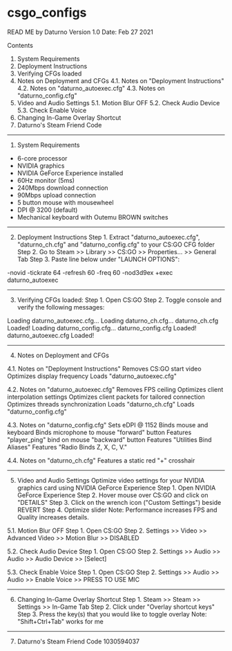 # csgo_configs
READ ME by Daturno
Version 1.0
Date: Feb 27 2021

Contents
1. System Requirements
2. Deployment Instructions
3. Verifying CFGs loaded
4. Notes on Deployment and CFGs
4.1. Notes on "Deployment Instructions"
4.2. Notes on "daturno_autoexec.cfg"
4.3. Notes on "daturno_config.cfg"
5. Video and Audio Settings
5.1. Motion Blur OFF
5.2. Check Audio Device
5.3. Check Enable Voice
6. Changing In-Game Overlay Shortcut
7. Daturno's Steam Friend Code

-----------------------------------------------------------------------------------------------------------

1. System Requirements
- 6-core processor
- NVIDIA graphics
- NVIDIA GeForce Experience installed
- 60Hz monitor (5ms)
- 240Mbps download connection
- 90Mbps upload connection
- 5 button mouse with mousewheel
- DPI @ 3200 (default)
- Mechanical keyboard with Outemu BROWN switches

-----------------------------------------------------------------------------------------------------------

2. Deployment Instructions
Step 1. Extract "daturno_autoexec.cfg", "daturno_ch.cfg" and "daturno_config.cfg" to your CS:GO CFG folder
Step 2. Go to Steam >> Library >> CS:GO >> Properties... >> General Tab
Step 3. Paste line below under "LAUNCH OPTIONS":

-novid -tickrate 64 -refresh 60 -freq 60 -nod3d9ex +exec daturno_autoexec

-----------------------------------------------------------------------------------------------------------

3. Verifying CFGs loaded:
Step 1. Open CS:GO
Step 2. Toggle console and verify the following messages:

Loading daturno_autoexec.cfg... 
Loading daturno_ch.cfg... 
daturno_ch.cfg Loaded! 
Loading daturno_config.cfg... 
daturno_config.cfg Loaded! 
daturno_autoexec.cfg Loaded! 

-----------------------------------------------------------------------------------------------------------

4. Notes on Deployment and CFGs

4.1. Notes on "Deployment Instructions"
Removes CS:GO start video
Optimizes display frequency
Loads "daturno_autoexec.cfg"

4.2. Notes on "daturno_autoexec.cfg"
Removes FPS ceiling
Optimizes client interpolation settings
Optimizes client packets for tailored connection
Optimizes threads synchronization
Loads "daturno_ch.cfg"
Loads "daturno_config.cfg"

4.3. Notes on "daturno_config.cfg"
Sets eDPI @ 1152
Binds mouse and keyboard
Binds microphone to mouse "forward" button
Features "player_ping" bind on mouse "backward" button
Features "Utilities Bind Aliases"
Features "Radio Binds Z, X, C, V."

4.4. Notes on "daturno_ch.cfg"
Features a static red "+" crosshair

-----------------------------------------------------------------------------------------------------------

5. Video and Audio Settings
Optimize video settings for your NVIDIA graphics card using NVIDIA GeForce Experience
Step 1. Open NVIDIA GeForce Experience
Step 2. Hover mouse over CS:GO and click on "DETAILS"
Step 3. Click on the wrench icon ("Custom Settings") beside REVERT
Step 4. Optimize slider
Note: Performance increases FPS and Quality increases details. 

5.1. Motion Blur OFF
Step 1. Open CS:GO
Step 2. Settings >> Video >> Advanced Video >> Motion Blur >> DISABLED

5.2. Check Audio Device
Step 1. Open CS:GO
Step 2. Settings >> Audio >> Audio >> Audio Device >> [Select]

5.3. Check Enable Voice
Step 1. Open CS:GO
Step 2. Settings >> Audio >> Audio >> Enable Voice >> PRESS TO USE MIC

-----------------------------------------------------------------------------------------------------------

6. Changing In-Game Overlay Shortcut
Step 1. Steam >> Steam >> Settings >> In-Game Tab
Step 2. Click under "Overlay shortcut keys"
Step 3. Press the key(s) that you would like to toggle overlay
Note: "Shift+Ctrl+Tab" works for me

-----------------------------------------------------------------------------------------------------------

7. Daturno's Steam Friend Code
1030594037
